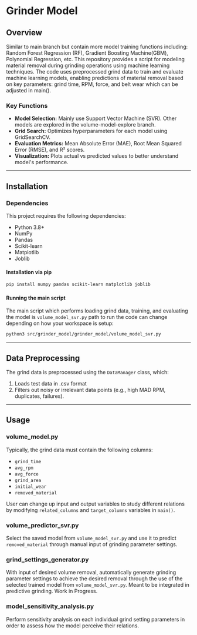 # Grinder Model

## Overview
Similar to main branch but contain more model training functions including: Random Forest Regression (RF), Gradient Boosting Machine(GBM), Polynomial Regression, etc. 
This repository provides a script for modeling material removal during grinding operations using machine learning techniques. The code uses preprocessed grind data to train and evaluate machine learning models, enabling predictions of material removal based on key parameters: grind time, RPM, force, and belt wear which can be adjusted in main().

### Key Functions
- **Model Selection:** Mainly use Support Vector Machine (SVR). Other models are explored in the volume-model-explore branch.
- **Grid Search:** Optimizes hyperparameters for each model using GridSearchCV.
- **Evaluation Metrics:** Mean Absolute Error (MAE), Root Mean Squared Error (RMSE), and R² scores.
- **Visualization:** Plots actual vs predicted values to better understand model's performance.
---
## Installation

### Dependencies
This project requires the following dependencies:
- Python 3.8+
- NumPy
- Pandas
- Scikit-learn
- Matplotlib
- Joblib

#### Installation via pip
```bash
pip install numpy pandas scikit-learn matplotlib joblib
```

#### Running the main script
The main script which performs loading grind data, training, and evaluating the model is `volume_model_svr.py`
path to run the code can change depending on how your workspace is setup:
```bash
python3 src/grinder_model/grinder_model/volume_model_svr.py 
```
---

## Data Preprocessing

The grind data is preprocessed using the `DataManager` class, which:
1. Loads test data in .csv format
2. Filters out noisy or irrelevant data points (e.g., high MAD RPM, duplicates, failures).

---

## Usage

### volume_model.py
Typically, the grind data must contain the following columns:
- `grind_time`
- `avg_rpm`
- `avg_force`
- `grind_area`
- `initial_wear`
- `removed_material`

User can change up input and output variables to study different relations by modifying `related_columns` and `target_columns` variables in `main()`.

### volume_predictor_svr.py
Select the saved model from `volume_model_svr.py` and use it to predict `removed_material` through manual input of grinding parameter settings.


### grind_settings_generator.py
With input of desired volume removal, automatically generate grinding parameter settings to achieve the desired removal through the use of the selected trained model from `volume_model_svr.py`. 
Meant to be integrated in predictive grinding. Work in Progress.

### model_sensitivity_analysis.py
Perform sensitivity analysis on each individual grind setting parameters in order to assess how the model perceive their relations.
